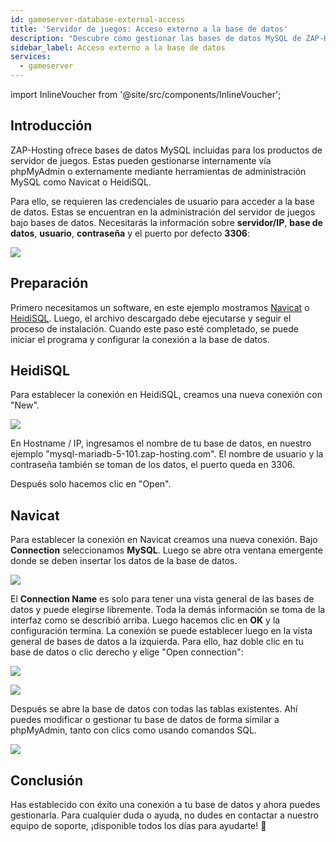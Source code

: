 ```yaml
---
id: gameserver-database-external-access
title: 'Servidor de juegos: Acceso externo a la base de datos'
description: "Descubre cómo gestionar las bases de datos MySQL de ZAP-Hosting para servidores de juegos usando herramientas como Navicat o HeidiSQL → Aprende más ahora"
sidebar_label: Acceso externo a la base de datos
services:
  - gameserver
---
```


import InlineVoucher from '@site/src/components/InlineVoucher';

## Introducción

ZAP-Hosting ofrece bases de datos MySQL incluidas para los productos de servidor de juegos. Estas pueden gestionarse internamente vía phpMyAdmin o externamente mediante herramientas de administración MySQL como Navicat o HeidiSQL.

Para ello, se requieren las credenciales de usuario para acceder a la base de datos. Estas se encuentran en la administración del servidor de juegos bajo bases de datos. Necesitarás la información sobre **servidor/IP**, **base de datos**, **usuario**, **contraseña** y el puerto por defecto **3306**:

![](https://screensaver01.zap-hosting.com/index.php/s/GLG56HQ737rNC7R/preview)

<InlineVoucher />

## Preparación

Primero necesitamos un software, en este ejemplo mostramos [Navicat](https://www.chip.de/downloads/Navicat-Lite_70358373.html) o [HeidiSQL](https://www.heidisql.com/download.php). Luego, el archivo descargado debe ejecutarse y seguir el proceso de instalación. Cuando este paso esté completado, se puede iniciar el programa y configurar la conexión a la base de datos.

## HeidiSQL

Para establecer la conexión en HeidiSQL, creamos una nueva conexión con "New".

![](https://screensaver01.zap-hosting.com/index.php/s/CgwFCeHErLAokHo/preview)

En Hostname / IP, ingresamos el nombre de tu base de datos, en nuestro ejemplo "mysql-mariadb-5-101.zap-hosting.com". El nombre de usuario y la contraseña también se toman de los datos, el puerto queda en 3306.

Después solo hacemos clic en "Open".

## Navicat

Para establecer la conexión en Navicat creamos una nueva conexión. Bajo **Connection** seleccionamos **MySQL**. Luego se abre otra ventana emergente donde se deben insertar los datos de la base de datos.

![](https://screensaver01.zap-hosting.com/index.php/s/rFBDYidqnBc4TZB/preview)

El **Connection Name** es solo para tener una vista general de las bases de datos y puede elegirse libremente. Toda la demás información se toma de la interfaz como se describió arriba. Luego hacemos clic en **OK** y la configuración termina. La conexión se puede establecer luego en la vista general de bases de datos a la izquierda. Para ello, haz doble clic en tu base de datos o clic derecho y elige "Open connection":

![](https://screensaver01.zap-hosting.com/index.php/s/Gy7jjBDHiR5n5gn/preview)

![](https://screensaver01.zap-hosting.com/index.php/s/WyqzoLaEP6yQn85/preview)

Después se abre la base de datos con todas las tablas existentes. Ahí puedes modificar o gestionar tu base de datos de forma similar a phpMyAdmin, tanto con clics como usando comandos SQL.

![](https://screensaver01.zap-hosting.com/index.php/s/FxDrm2K3f7YwLqS/preview)

## Conclusión

Has establecido con éxito una conexión a tu base de datos y ahora puedes gestionarla. Para cualquier duda o ayuda, no dudes en contactar a nuestro equipo de soporte, ¡disponible todos los días para ayudarte! 🙂 

<InlineVoucher />
